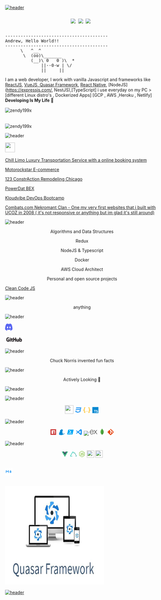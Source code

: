 
[![header](https://capsule-render.vercel.app/api?type=wave&color=gradient&height=300&section=header&text=👋%20Hi%20There,%20I'am%20Andrew,&fontSize=50)](https://github.com/AndrianBalanescu)
<pre>
<p  align="center"><img  src="https://img.shields.io/badge/I-just-Git-and-Github-iT!-blue?style=plastic" /> <img  src="https://img.shields.io/badge/Languages-Expert-red?style=plastic" /> <img  src="https://img.shields.io/badge/Tools-Expert-yellow?style=plastic" /> </p>
----------------------------------------
<span>Andrew, Hello World!!</span>
----------------------------------------
      \   ^__^
       \  (oo)\_______
          (__)\ 0   0 )\  *
              ||--0-w | \/
              ||     ||
</pre>

I am a web developer, I work with  vanilla Javascript and frameworks like [ReactJS](https://reactjs.org/), [VueJS, Quasar Framework](https://vuejs.org/), [React Native](https://reactnative.dev/), [NodeJS](https://expressjs.com/, NestJS),[TypeScript] i use everyday on my PC > [different Linux distro's , Dockerized Apps] [GCP , AWS ,Heroku , Netlify]
**Developing Is My Life** 👋

<!-- ### Check out my social medias: -->

<!-- - 💬 [Facebook](https://www.facebook.com/zendy199x)
- 🔗 [LinkedIn](https://www.linkedin.com/in/zendy199x/) -->

<!-- ![zendy199x's github stats](https://github-readme-stats.vercel.app/api?username=zendy199x&theme=merko&show_icons=true) -->

<div><img align="center" src="https://github-readme-stats.vercel.app/api/top-langs/?username=AndrianBalanescu&layout=compact&hide=html" alt="zendy199x" /></div>
<br />
<br />
<div><img align="center" src="https://github-readme-stats.vercel.app/api?username=AndrianBalanescu&show_icons=true" alt="zendy199x" /></div>

<!-- ### and just a funny gif...😛
![](https://media.giphy.com/media/13GIgrGdslD9oQ/giphy.gif) -->

![header](https://capsule-render.vercel.app/api?type=rect&color=gradient&height=48&section=footer&text=🔭%20Some%20of%20my%20projects%20...&fontSize=32)

[<img height="32" width="32" src="https://i.imgur.com/TyyL0MG.png">](https://github.com/AndrianBalanescu/KloudVibe)

[Chill  Limo  Luxury  Transportation  Service  with  a  online  booking  system](https://chilllimo.com)

[Motorockstar  E-commerce](https://motorockstar.com)

[123  ConstrAction  Remodeling  Chicago  ](https://123constraction.com)

[PowerDat  BEX  ](https://github.com/AndrianBalanescu/Power-Dat-Google-Maps-Search-Routing)

[Kloudvibe  DevOps  Bootcamp](https://kloudvibe.com)


[Combats.com Nekromant Clan - One my very first websites that i built with UCOZ  in 2008 ( it's not responsive or anything but im glad it's still around)](https://nekromant.ucoz.ua)

![header](https://capsule-render.vercel.app/api?type=rect&color=gradient&height=48&section=footer&text=🌱%20I’m%20currently%20learning%20...&fontSize=32)

<p align="center">Algorithms and Data Structures</p>
<p align="center">Redux</p>
<p align="center">NodeJS & Typescript</p>
<p align="center">Docker</p>
<p align="center">AWS Cloud Architect</p>


<p align="center">Personal and open source projects</p>

[Clean  Code  JS](https://github.com/AndrianBalanescu/clean-code-javascript)

![header](https://capsule-render.vercel.app/api?type=rect&color=gradient&height=48&section=footer&text=💬%20Ask%20me%20about%20...&fontSize=32)

<p align="center">anything</p>

![header](https://capsule-render.vercel.app/api?type=rect&color=gradient&height=48&section=footer&text=📫%20How%20to%20reach%20me:%20...&fontSize=32)

[<img height="24" width="24" href="" src="Assets\Discord.svg">](https://discord.gg/bMEwuPpK)  

[<img  height="24" href="" src="Assets\github.png">](https://github.com/AndrianBalanescu)

![header](https://capsule-render.vercel.app/api?type=rect&color=gradient&height=48&section=footer&text=⚡%20Fun%20fact:%20...&fontSize=32)

<p align="center"> Chuck Norris invented fun facts</p>

![header](https://capsule-render.vercel.app/api?type=rect&color=gradient&height=48&section=footer&text=🔰Job%20Status&fontSize=32)

<p align="center">Actively Looking 👀</p>

![header](https://capsule-render.vercel.app/api?type=rect&color=gradient&height=48&section=footer&text=💻Language%20and%20🧰Tools%20&%20Programming%20Languages&fontSize=32)

![header](https://capsule-render.vercel.app/api?type=rect&color=gradient&height=32&section=footer&text=💻%20Languages&fontSize=24)

<p align="center">

<img height="28" width="28" src="icons\file_type_js_official_icon_130509.ico">

<img height="24" width="24" src="icons\css.svg">

<img height="24" width="24" src="icons\json.svg">

<img height="24" width="24" src="icons\typescript.svg">

</p>

![header](https://capsule-render.vercel.app/api?type=rect&color=gradient&height=32&section=footer&text=🧰%20Tools&fontSize=24)

<p align="center">

<img height="24" width="24" src="icons\npm.svg">

<img height="24" width="24" src="icons\yarn.svg">

<img height="24" width="24" src="icons\powershell.svg">

<img height="24" width="24" src="icons\vscode.svg">

<img height="24"  src="https://supabase.io/new/images/logo-dark.png">

<img height="24"  src="Assets/expressjs.svg">

<img height="24"  src="Assets/mongodb.svg">

<img height="24"  src="icons/git.svg">

</p>

![header](https://capsule-render.vercel.app/api?type=rect&color=gradient&height=32&section=footer&text=🔮%20Frameworks&fontSize=24)

<p align="center">

<img height="24" width="24" src="icons\vue.svg">

<img height="24" width="24" src="icons\nuxt.svg">

<img height="24" width="24" src="icons\nodejs.svg">

<img height="24" width="24" src="https://threejs.org/files/favicon.ico">

<img height="24" width="24" src="https://www.electronjs.org/images/favicon.b7a59262df48d6563400baf5671da548.ico">

<br><img height="24" width="24" src="icons\markdown.svg"><br>

<br><img height="324" width="324" src="icons\quasar.png">

</p>

[![header](https://capsule-render.vercel.app/api?type=wave&color=gradient&height=300&&section=footer&text=Don't%20forget%20to%20check%20out%20my%20repositories&fontSize=35)](https://github.com/AndrianBalanescu?tab=repositories)

 
